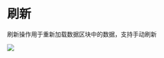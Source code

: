 # 刷新

刷新操作用于重新加载数据区块中的数据，支持手动刷新

![](https://static-docs.nocobase.com/3488c8c8296e9048f815d89198a51c5a.png)
